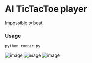 # AI TicTacToe player

Impossible to beat.

### Usage
```
python runner.py
```
![image](https://github.com/aes219/ai-tictactoe/assets/122138632/d6b8c3c2-4d13-4cd2-890a-0b4d0e62aa3f)
![image](https://github.com/aes219/ai-tictactoe/assets/122138632/be3b047e-ce17-4c7a-95e4-4fecc7c9595f)
![image](https://github.com/aes219/ai-tictactoe/assets/122138632/7e40fbbd-2864-4c80-8e82-544224c3d3cc)
